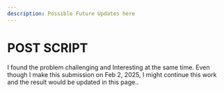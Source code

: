 ```yaml
---
description: Possible Future Updates here
---
```


# POST SCRIPT

I found the problem challenging and Interesting at the same time. Even though I make this submission on Feb 2, 2025, I might continue this work and the result would be updated in this page..

